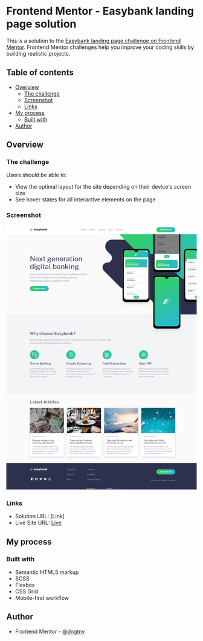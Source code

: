 # Frontend Mentor - Easybank landing page solution

This is a solution to the [Easybank landing page challenge on Frontend Mentor](https://www.frontendmentor.io/challenges/easybank-landing-page-WaUhkoDN). Frontend Mentor challenges help you improve your coding skills by building realistic projects.

## Table of contents

- [Overview](#overview)
  - [The challenge](#the-challenge)
  - [Screenshot](#screenshot)
  - [Links](#links)
- [My process](#my-process)
  - [Built with](#built-with)
- [Author](#author)

## Overview

### The challenge

Users should be able to:

- View the optimal layout for the site depending on their device's screen size
- See hover states for all interactive elements on the page

### Screenshot

![](./screenshot.png)

### Links

- Solution URL: [Link]
- Live Site URL: [Live](https://easybank-landing-page-dngtnv.vercel.app/)

## My process

### Built with

- Semantic HTML5 markup
- SCSS
- Flexbox
- CSS Grid
- Mobile-first workflow

## Author

- Frontend Mentor - [@dngtnv](https://www.frontendmentor.io/profile/dngtnv)
